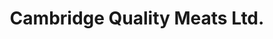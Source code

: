 ---
title: "Cambridge Quality Meats Ltd."
url: /cambridge/cambridge-quality-meats-ltd/
shop: butcher
---